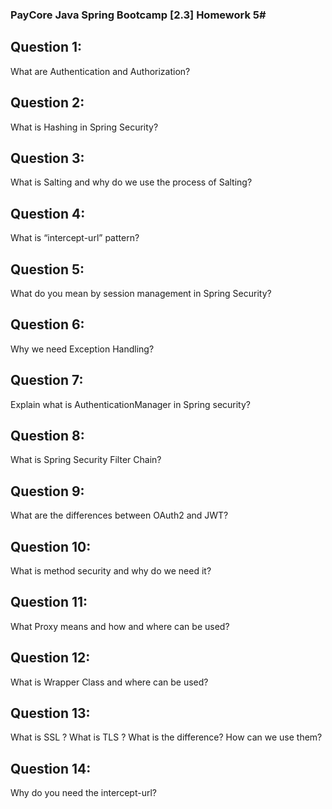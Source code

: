 ### PayCore Java Spring Bootcamp [2.3] Homework 5#

## Question 1: 
What are Authentication and Authorization?

## Question 2: 
What is Hashing in Spring Security?

## Question 3:
What is Salting and why do we use the process of Salting?

## Question 4:
What is “intercept-url” pattern?

## Question 5:
What do you mean by session management in Spring Security?

## Question 6:
Why we need Exception Handling?

## Question 7:
Explain what is AuthenticationManager in Spring security?

## Question 8:
What is Spring Security Filter Chain?

## Question 9:
What are the differences between OAuth2 and  JWT?

## Question 10:
What is method security and why do we need it?

## Question 11:
What Proxy means and how and where can be used?

## Question 12:
What is Wrapper Class and where can be used?

## Question 13:
What is SSL ? What is TLS ? What is the difference? How can we use them?

## Question 14: 
Why do you need the intercept-url?